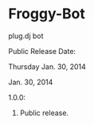 Froggy-Bot
==========
plug.dj bot

Public Release Date: 

Thursday Jan. 30, 2014

Jan. 30, 2014

1.0.0:

1. Public release.



